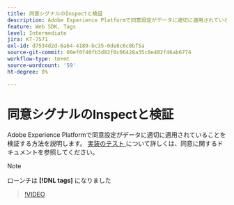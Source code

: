 ```yaml
---
title: 同意シグナルのInspectと検証
description: Adobe Experience Platformで同意設定がデータに適切に適用されていることを検証する方法を説明します。
feature: Web SDK, Tags
level: Intermediate
jira: KT-7571
exl-id: d7534d2d-6a64-4189-bc35-0de8c6c8bf5a
source-git-commit: 00ef0f40fb3d82f0c06428a35c0e402f46ab6774
workflow-type: tm+mt
source-wordcount: '59'
ht-degree: 0%

---
```


# 同意シグナルのInspectと検証

Adobe Experience Platformで同意設定がデータに適切に適用されていることを検証する方法を説明します。 [ 実装のテスト ](https://experienceleague.adobe.com/docs/experience-platform/landing/governance-privacy-security/consent/adobe/overview.html?lang=en#test-implementation) について詳しくは、同意に関するドキュメントを参照してください。

>[!NOTE]
>
> ローンチは **[!DNL tags]** になりました

>[!VIDEO](https://video.tv.adobe.com/v/332696/?learn=on)
